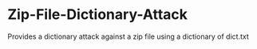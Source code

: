 # Zip-File-Dictionary-Attack
Provides a dictionary attack against a zip  file using a dictionary of dict.txt
